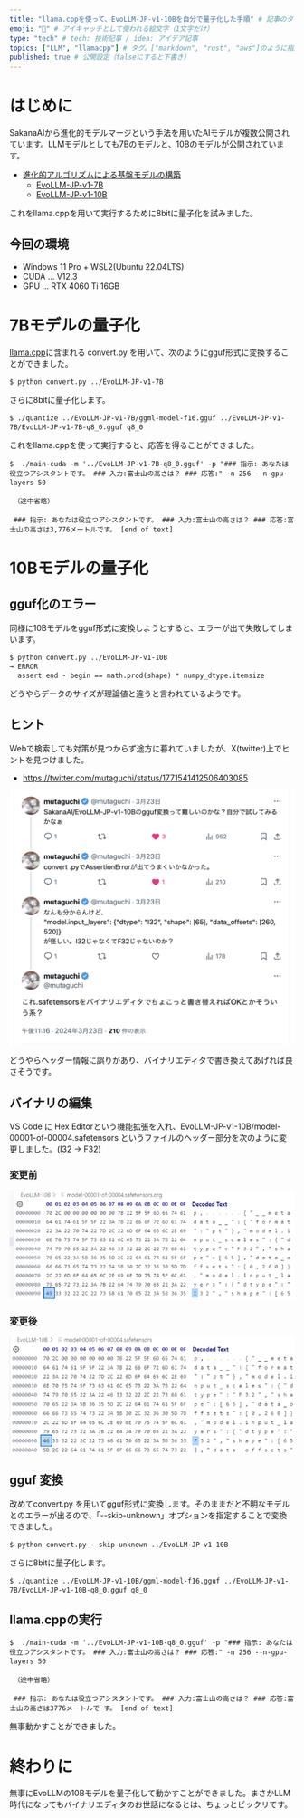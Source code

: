 ```yaml
---
title: "llama.cppを使って、EvoLLM-JP-v1-10Bを自分で量子化した手順" # 記事のタイトル
emoji: "🦙" # アイキャッチとして使われる絵文字（1文字だけ）
type: "tech" # tech: 技術記事 / idea: アイデア記事
topics: ["LLM", "llamacpp"] # タグ。["markdown", "rust", "aws"]のように指定する
published: true # 公開設定（falseにすると下書き）
---
```


# はじめに

SakanaAIから進化的モデルマージという手法を用いたAIモデルが複数公開されています。LLMモデルとしても7Bのモデルと、10Bのモデルが公開されています。

- [進化的アルゴリズムによる基盤モデルの構築](https://sakana.ai/evolutionary-model-merge-jp/)
  - [EvoLLM-JP-v1-7B](https://huggingface.co/SakanaAI/EvoLLM-JP-v1-7B)
  - [EvoLLM-JP-v1-10B](https://huggingface.co/SakanaAI/EvoLLM-JP-v1-10B)
  
これをllama.cppを用いて実行するために8bitに量子化を試みました。

## 今回の環境

- Windows 11 Pro + WSL2(Ubuntu 22.04LTS)
- CUDA ... V12.3
- GPU ...  RTX 4060 Ti 16GB

# 7Bモデルの量子化

[llama.cpp](https://github.com/ggerganov/llama.cpp)に含まれる convert.py を用いて、次のようにgguf形式に変換することができました。

```
$ python convert.py ../EvoLLM-JP-v1-7B
```

さらに8bitに量子化します。

```
$ ./quantize ../EvoLLM-JP-v1-7B/ggml-model-f16.gguf ../EvoLLM-JP-v1-7B/EvoLLM-JP-v1-7B-q8_0.gguf q8_0
```

これをllama.cppを使って実行すると、応答を得ることができました。

```
$  ./main-cuda -m '../EvoLLM-JP-v1-7B-q8_0.gguf' -p "### 指示: あなたは役立つアシスタントです。 ### 入力:富士山の高さは？ ### 応答:" -n 256 --n-gpu-layers 50
 
 （途中省略）

 ### 指示: あなたは役立つアシスタントです。 ### 入力:富士山の高さは？ ### 応答:富士山の高さは3,776メートルです。 [end of text]
```

# 10Bモデルの量子化

## gguf化のエラー

同様に10Bモデルをgguf形式に変換しようとすると、エラーが出て失敗してしまいます。

```
$ python convert.py ../EvoLLM-JP-v1-10B
→ ERROR
  assert end - begin == math.prod(shape) * numpy_dtype.itemsize
```

どうやらデータのサイズが理論値と違うと言われているようです。

## ヒント

Webで検索しても対策が見つからず途方に暮れていましたが、X(twitter)上でヒントを見つけました。

- https://twitter.com/mutaguchi/status/1771541412506403085

![tweet](/images/tweet_evollm_header.png)

どうやらヘッダー情報に誤りがあり、バイナリエディタで書き換えてあげれば良さそうです。

## バイナリの編集

VS Code に Hex Editorという機能拡張を入れ、EvoLLM-JP-v1-10B/model-00001-of-00004.safetensors というファイルのヘッダー部分を次のように変更しました。(I32 → F32)

### 変更前

![tweet](/images/evollm-10b-org.png)

### 変更後


![tweet](/images/evollm-10b-fix.png)

## gguf 変換

改めてconvert.py を用いてgguf形式に変換します。そのままだと不明なモデルとのエラーが出るので、「--skip-unknown」オプションを指定することで変換できました。


```
$ python convert.py --skip-unknown ../EvoLLM-JP-v1-10B
```

さらに8bitに量子化します。

```
$ ./quantize ../EvoLLM-JP-v1-10B/ggml-model-f16.gguf ../EvoLLM-JP-v1-7B/EvoLLM-JP-v1-10B-q8_0.gguf q8_0
```

## llama.cppの実行

```
$  ./main-cuda -m '../EvoLLM-JP-v1-10B-q8_0.gguf' -p "### 指示: あなたは役立つアシスタントです。 ### 入力:富士山の高さは？ ### 応答:" -n 256 --n-gpu-layers 50
 
 （途中省略）

 ### 指示: あなたは役立つアシスタントです。 ### 入力:富士山の高さは？ ### 応答:富士山の高さは3776メートルで す。 [end of text]
 ```

無事動かすことができました。


# 終わりに

無事にEvoLLMの10Bモデルを量子化して動かすことができました。まさかLLM時代になってもバイナリエディタのお世話になるとは、ちょっとビックリです。


